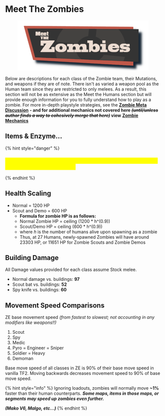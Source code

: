# Meet The Zombies

<figure><img src="../../.gitbook/assets/Meet The Zombies Test.png" alt="" width="479"><figcaption></figcaption></figure>

Below are descriptions for each class of the Zombie team, their Mutations, and weapons if they are of note. There isn't as varied a weapon pool as the Human team since they are restricted to only melees. As a result, this section will not be as extensive as the Meet the Humans section but will provide enough information for you to fully understand how to play as a zombie. For more in-depth playstyle  strategies, see the [**Zombie Meta Discussion**](../zombie-meta-discussion/) **- and for additional mechanics not covered here&#x20;**~~_**(until/unless author finds a way to cohesively merge that here)**_~~**&#x20;view** [**Zombie Mechanics**](../../general-overview/how-to-play-as-zombies/zombie-mechanics.md)

## Items & Enzyme...

{% hint style="danger" %}
### <mark style="color:yellow;">**Picking up items as a zombie will completely disable your own Mutation**</mark><mark style="color:yellow;">**&#x20;**</mark>_<mark style="color:yellow;">**(Enzyme)**</mark>_<mark style="color:yellow;">**&#x20;**</mark><mark style="color:yellow;">**function.**</mark>
{% endhint %}

## Health Scaling

* Normal = 1200 HP
* Scout and Demo = 600 HP
  * **Formula for zombie HP is as follows:**
  * Normal Zombie HP = ceiling (1200 \* h^(0.9))
  * Scout/Demo HP = ceiling (600 \* h^(0.9))
  * where _h_ is the number of humans alive upon spawning as a zombie
  * Thus, at 27 Humans, newly-spawned Zombies will have around 23303 HP, or 11651 HP for Zombie Scouts and Zombie Demos

## Building Damage

All Damage values provided for each class assume Stock melee.

* Normal damage vs. buildings: **97**
* Scout bat vs. buildings: **52**
* Spy knife vs. buildings: **60**

## Movement Speed Comparisons

ZE base movement speed _(from fastest to slowest; not accounting in any modifiers like weapons!!)_

1. Scout
2. Spy
3. Medic
4. Pyro = Engineer = Sniper
5. Soldier = Heavy
6. Demoman

Base move speed of all classes in ZE is 90% of their base move speed in vanilla TF2. Moving backwards decreases movement speed to 90% of base move speed.

{% hint style="info" %}
Ignoring loadouts, zombies will normally move **\~1%** faster than their human counterparts. _**Some maps, items in those maps, or segments may speed up zombies even further.**_

_**(Mako V6, Malgo, etc...)**_
{% endhint %}
